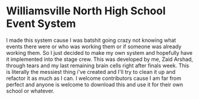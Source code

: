 # Williamsville North High School Event System
  I made this system cause I was batshit going crazy not knowing what events there were or who was working them or if someone was already working them. So I just decided to make my own system and hopefully have it implemented into the stage crew. This was developed by me, Zaid Arshad, through tears and my last remaining brain cells right after finals week. This is literally the messiest thing i've created and I'll try to clean it up and refactor it as much as I can. I welcome contributors cause I am far from perfect and anyone is welcome to download this and use it for their own school or whatever.
